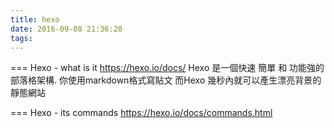 ```yaml
---
title: hexo
date: 2016-09-08 21:36:20
tags:
---
```


=== Hexo - what is it
https://hexo.io/docs/
Hexo 是一個快速 簡單 和 功能強的部落格架構.
你使用markdown格式寫貼文
而Hexo 幾秒內就可以產生漂亮背景的靜態網站

=== Hexo - its commands
https://hexo.io/docs/commands.html
